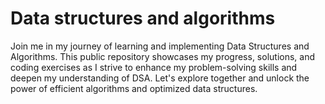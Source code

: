 # Data structures and algorithms
Join me in my journey of learning and implementing Data Structures and Algorithms. This public repository showcases my progress, solutions, and coding exercises as I strive to enhance my problem-solving skills and deepen my understanding of DSA. Let's explore together and unlock the power of efficient algorithms and optimized data structures. 
